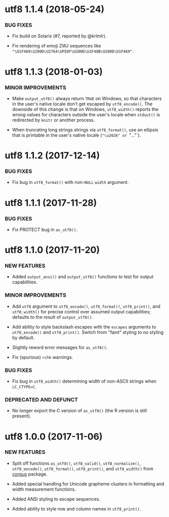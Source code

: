 utf8 1.1.4 (2018-05-24)
=======================

### BUG FIXES

  * Fix build on Solaris (#7, reported by @krlmlr).

  * Fix rendering of emoji ZWJ sequences like `"\U1F469\U200D\U2764\UFE0F\U200D\U1F48B\U200D\U1F469"`.


utf8 1.1.3 (2018-01-03)
=======================

### MINOR IMPROVEMENTS

  * Make `output_utf8()` always return `TRUE` on Windows, so that characters
    in the user's native locale don't get escaped by `utf8_encode()`. The
    downside of this change is that on Windows, `utf8_width()` reports the
    wrong values for characters outside the user's locale when `stdout()`
    is redirected by `knitr` or another process.

  * When truncating long strings strings via `utf8_format()`, use an ellipsis
    that is printable in the user's native locale (`"\u2026" or `"..."`).


utf8 1.1.2 (2017-12-14)
=======================

### BUG FIXES

  * Fix bug in `utf8_format()` with non-`NULL` `width` argument.


utf8 1.1.1 (2017-11-28)
=======================

### BUG FIXES

  * Fix PROTECT bug in `as_utf8()`.


utf8 1.1.0 (2017-11-20)
=======================

### NEW FEATURES

  * Added `output_ansi()` and `output_utf8()` functions to test for
    output capabilities.

### MINOR IMPROVEMENTS

  * Add `utf8` argument to `utf8_encode()`, `utf8_format()`, `utf8_print()`,
    and `utf8_width()` for precise control over assumed output capabilities;
    defaults to the result of `output_utf8()`.

  * Add ability to style backslash escapes with the `escapes` arguments
    to `utf8_encode()` and `utf8_print()`. Switch from "faint" styling
    to no styling by default.

  * Slightly reword error messages for `as_utf8()`.

  * Fix (spurious) `rchk` warnings.

### BUG FIXES

  * Fix bug in `utf8_width()` determining width of non-ASCII strings
    when `LC_CTYPE=C`.

### DEPRECATED AND DEFUNCT

  * No longer export the C version of `as_utf8()` (the R version is still
    present).


utf8 1.0.0 (2017-11-06)
=======================

### NEW FEATURES

  * Split off functions `as_utf8()`, `utf8_valid()`, `utf8_normalize()`,
    `utf8_encode()`, `utf8_format()`, `utf8_print()`, and `utf8_width()`
    from [corpus][corpus] package.

  * Added special handling for Unicode grapheme clusters in formatting
    and width measurement functions.

  * Added ANSI styling to escape sequences.

  * Added ability to style row and column names in `utf8_print()`.


[corpus]: http://corpustext.com/ "corpus: Text Corpus Analysis"
